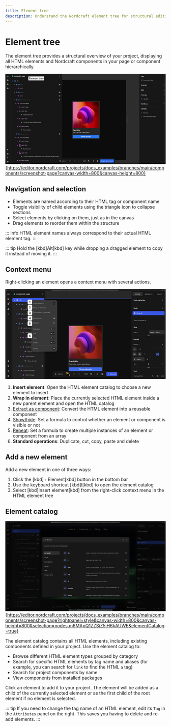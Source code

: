 ```yaml
---
title: Element tree
description: Understand the Nordcraft element tree for structural editing, element selection, context menus, and adding new elements to your project hierarchy.
---
```


# Element tree

The element tree provides a structural overview of your project, displaying all HTML elements and Nordcraft components in your page or component hierarchically.

![An expanded view of the HTML element tree, showing an array of HTML elements and Nordcraft components in a hierarchical structure.|16/9](element-tree.webp 'Element tree'){https://editor.nordcraft.com/projects/docs_examples/branches/main/components/screenshot-page?canvas-width=800&canvas-height=800}

## Navigation and selection

- Elements are named according to their HTML tag or component name
- Toggle visibility of child elements using the triangle icon to collapse sections
- Select elements by clicking on them, just as in the canvas
- Drag elements to reorder them within the structure

::: info
HTML element names always correspond to their actual HTML element tag.
:::

::: tip
Hold the [kbd]Alt[kbd] key while dropping a dragged element to copy it instead of moving it.
:::

## Context menu

Right-clicking an element opens a context menu with several actions.

![An annotated image of a context menu that appears when you right-click an element. The annotations correspond to the list items below.|16/9](element-context-menu.webp 'Element context menu')

1. **Insert element**: Open the HTML element catalog to choose a new element to insert
2. **Wrap in element**: Place the currently selected HTML element inside a new parent element and open the HTML catalog
3. [Extract as component](/components/create-a-component#extract-existing-elements): Convert the HTML element into a reusable component
4. [Show/hide](/formulas/show-hide-formula): Set a formula to control whether an element or component is visible or not
5. [Repeat](/formulas/repeat-formula): Set a formula to create multiple instances of an element or component from an array
6. **Standard operations**: Duplicate, cut, copy, paste and delete

## Add a new element

Add a new element in one of three ways:

1. Click the [kbd]+ Element[kbd] button in the bottom bar
2. Use the keyboard shortcut [kbd]I[kbd] to open the element catalog
3. Select [kbd]Insert element[kbd] from the right-click context menu in the HTML element tree

## Element catalog

![The HTML element catalog is open, showing a searchable dialog, category filters on the right and the list of search results on the left.|16/9](element-catalog.webp 'Element catalog'){https://editor.nordcraft.com/projects/docs_examples/branches/main/components/screenshot-page?rightpanel=style&canvas-width=800&canvas-height=800&selection=nodes.m6MApQ1ZZSiZ5iH6kAUWE&elementCatalog=true}

The element catalog contains all HTML elements, including existing components defined in your project. Use the element catalog to:

- Browse different HTML element types grouped by category
- Search for specific HTML elements by tag name and aliases (for example, you can search for `link` to find the HTML `a` tag)
- Search for project components by name
- View components from installed packages

Click an element to add it to your project. The element will be added as a child of the currently selected element or as the first child of the root element if no element is selected.

::: tip
If you need to change the tag name of an HTML element, edit its `Tag` in the `Attributes` panel on the right. This saves you having to delete and re-add elements.
:::
